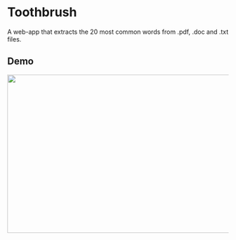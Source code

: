# Toothbrush
A web-app that extracts the 20 most common words from .pdf, .doc and .txt files.

## Demo
<img src="https://github.com/marcelovicentegc/Toothbrush/blob/master/Toothbrush.gif" width="640" height="360" />